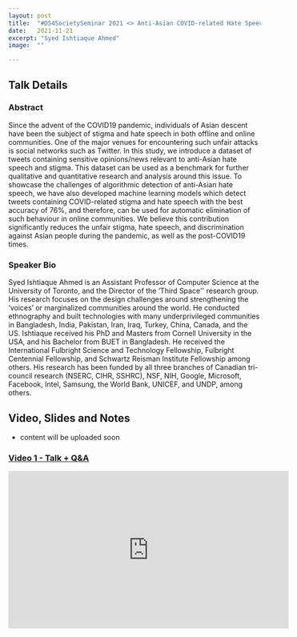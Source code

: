 ```yaml
---
layout: post
title:  "#DS4SocietySeminar 2021 <> Anti-Asian COVID-related Hate Speech and Stigma on Twitter: Dataset Creation to Algorithmic Detection"
date:   2021-11-21
excerpt: "Syed Ishtiaque Ahmed"
image:  ""

---
```


## Talk Details
### Abstract
Since the advent of the COVID19 pandemic, individuals of Asian descent have been the subject of stigma and hate speech in both offline and online communities. One of the major venues for encountering such unfair attacks is social networks such as Twitter. In this study, we introduce a dataset of tweets containing sensitive opinions/news relevant to anti-Asian hate speech and stigma. This dataset can be used as a benchmark for further qualitative and quantitative research and analysis around this issue. To showcase the challenges of algorithmic detection of anti-Asian hate speech, we have also developed machine learning models which detect tweets containing COVID-related stigma and hate speech with the best accuracy of 76%, and therefore, can be used for automatic elimination of such behaviour in online communities. We believe this contribution significantly reduces the unfair stigma, hate speech, and discrimination against Asian people during the pandemic, as well as the post-COVID19 times.


### Speaker Bio
Syed Ishtiaque Ahmed is an Assistant Professor of Computer Science at the University of Toronto, and the Director of the ‘Third Space'' research group. His research focuses on the design challenges around strengthening the ‘voices’ or marginalized communities around the world. He conducted ethnography and built technologies with many underprivileged communities in Bangladesh, India, Pakistan, Iran, Iraq, Turkey, China, Canada, and the US. Ishtiaque received his PhD and Masters from Cornell University in the USA, and his Bachelor from BUET in Bangladesh. He received the International Fulbright Science and Technology Fellowship, Fulbright Centennial Fellowship, and Schwartz Reisman Institute Fellowship among others. His research has been funded by all three branches of Canadian tri-council research (NSERC, CIHR, SSHRC), NSF, NIH, Google, Microsoft, Facebook, Intel, Samsung, the World Bank, UNICEF, and UNDP, among others.


## Video, Slides and Notes

* content will be uploaded soon

### [Video 1 - Talk + Q&A](https://youtu.be/Jo-KSbiQTfU)
<iframe width="560" height="315" src="https://www.youtube.com/embed/Jo-KSbiQTfU" title="YouTube video player" frameborder="0" allow="accelerometer; autoplay; clipboard-write; encrypted-media; gyroscope; picture-in-picture" allowfullscreen></iframe>
